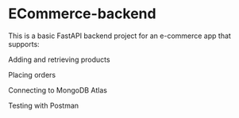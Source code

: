 # ECommerce-backend
This is a basic FastAPI backend project for an e-commerce app that supports:

Adding and retrieving products

Placing orders

Connecting to MongoDB Atlas

Testing with Postman
